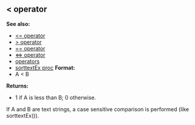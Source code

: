## \< operator
**See also:**
+   [\<= operator](/ref/operator/%3c=.md) 
+   [\> operator](/ref/operator/%3e.md) 
+   [== operator](/ref/operator/==.md) 
+   [\<=\> operator](/ref/operator/%3c=%3e.md) 
+   [operators](/ref/operator.md) 
+   [sorttextEx proc](/ref/proc/sorttextEx.md) <!-- -->
**Format:**
+   A \< B
<!-- -->
**Returns:**
+   1 if A is less than B; 0 otherwise.


If A and B are text strings, a case sensitive comparison is
performed (like sorttextEx()).